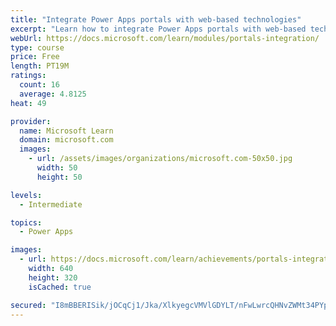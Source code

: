 ```yaml
---
title: "Integrate Power Apps portals with web-based technologies"
excerpt: "Learn how to integrate Power Apps portals with web-based technologies."
webUrl: https://docs.microsoft.com/learn/modules/portals-integration/
type: course
price: Free
length: PT19M
ratings:
  count: 16
  average: 4.8125
heat: 49

provider:
  name: Microsoft Learn
  domain: microsoft.com
  images:
    - url: /assets/images/organizations/microsoft.com-50x50.jpg
      width: 50
      height: 50

levels:
  - Intermediate

topics:
  - Power Apps

images:
  - url: https://docs.microsoft.com/learn/achievements/portals-integration-social.png
    width: 640
    height: 320
    isCached: true

secured: "I8mBBERISik/jOCqCj1/Jka/XlkyegcVMVlGDYLT/nFwLwrcQHNvZWMt34PYpS3RrI3iriXlZ95jU+sGheLkH+0mlatksHlJVb+0rd9IQ1E51fb72vqKfcVkoOZQSWVn5k37Fsqr1bAm0OnxVdA6Z60v/t1jrw1USdjy8XDfHxMKdDJo89H9SLfZ3bPoCrSD77WpOjvEU5znleseB0hr7KOP4eKDJAuJkBsxs/uh9mRnLK3FPFGuZv4/i+XHO70ig5/8XPL9fvqEZlR2SQWOVxnw3jQmiGId+4hi+j2dULfCUqVWKcedd7q2kPpIwnpWMY7PgyUHix6m7R2rZsFnmAPg7epAxr8tPwTFnXv2CyrqI46vUqJfVv++NWAaCS/Z7Y/pHXb4MScZfrzSxsm2a49pwsAe4XUWw5+elBTJvrk=;mTnXNevo6GgJsBh618yotA=="
---
```



